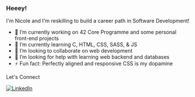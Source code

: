 ### Heeey!

I'm Nicole and I'm reskilling to build a career path in Software Development!

- 🔭 I’m currently working on 42 Core Programme and some personal front-end projects
- 🌱 I’m currently learning C, HTML, CSS, SASS, & JS
- 👯 I’m looking to collaborate on web development
- 🤔 I’m looking for help with learning web backend and databases 
- ⚡ Fun fact: Perfectly aligned and responsive CSS is my dopamine

Let's Connect

[![LinkedIn](https://img.shields.io/badge/-LinkedIn-0e76a8?style=flat-square&logo=linkedin&logoColor=white)](https://www.linkedin.com/in/nicole-chee-246b77194/)
